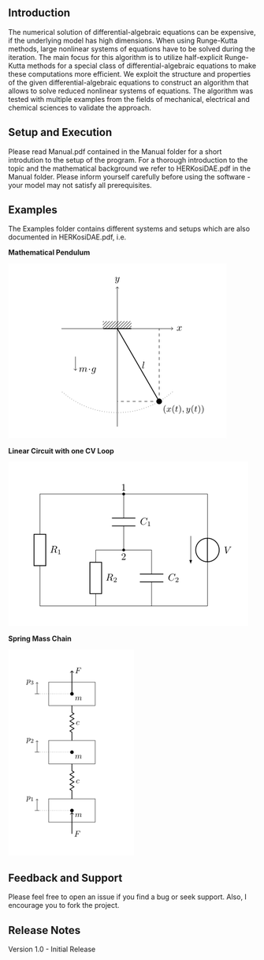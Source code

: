 ## Introduction

The numerical solution of differential-algebraic equations can be expensive, if the underlying model has high dimensions. When using Runge-Kutta methods, large nonlinear systems of equations have to be solved during the iteration. The main focus for this algorithm is to utilize half-explicit Runge-Kutta methods for a special class of differential-algebraic equations to make these computations more efficient. We exploit the structure and properties of the given differential-algebraic equations to construct an algorithm that allows to solve reduced nonlinear systems of equations. The algorithm was tested with multiple examples from the fields of mechanical, electrical and chemical sciences to validate the approach.

## Setup and Execution

Please read Manual.pdf contained in the Manual folder for a short introdution to the setup of the program. For a thorough introduction to the topic and the mathematical background we refer to HERKosiDAE.pdf in the Manual folder. Please inform yourself carefully before using the software - your model may not satisfy all prerequisites.

## Examples

The Examples folder contains different systems and setups which are also documented in HERKosiDAE.pdf, i.e.

**Mathematical Pendulum**

![Mathematical Pendulum](Examples/Mathematical%20Pendulum/MathematicalPendulum.PNG)

**Linear Circuit with one CV Loop**

![Linear Circuit with one CV Loop](Examples/Linear%20Circuit%20with%20one%20CV%20Loop/LinearCircuitOneCVLoop.PNG)

**Spring Mass Chain**

![Spring Mass Chain](Examples/Spring%20Mass%20Chain/SpringMassChain.PNG)

## Feedback and Support

Please feel free to open an issue if you find a bug or seek support. Also, I encourage you to fork the project.

## Release Notes

Version 1.0 - Initial Release
